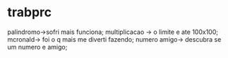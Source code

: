 # trabprc
palindromo->sofri mais funciona;
multiplicacao -> o limite e ate 100x100;
mcronald-> foi o q mais me diverti fazendo;
numero amigo-> descubra se um numero e amigo;
